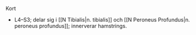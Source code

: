Kort
- L4–S3; delar sig i [[N Tibialis|n. tibialis]] och [[N Peroneus Profundus|n. peroneus profundus]]; innerverar hamstrings.

